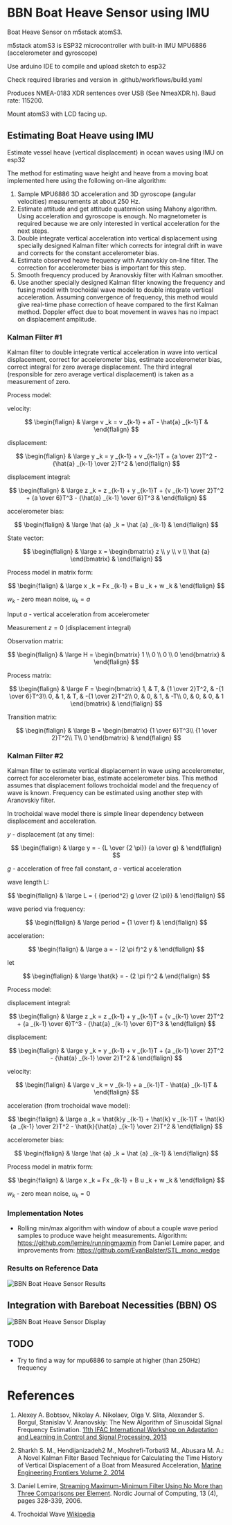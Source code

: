 # BBN Boat Heave Sensor using IMU

Boat Heave Sensor on m5stack atomS3.

m5stack atomS3 is ESP32 microcontroller with built-in IMU MPU6886 (accelerometer and gyroscope)

Use arduino IDE to compile and upload sketch to esp32

Check required libraries and version in .github/workflows/build.yaml

Produces NMEA-0183 XDR sentences over USB (See NmeaXDR.h). Baud rate: 115200.

Mount atomS3 with LCD facing up.

## Estimating Boat Heave using IMU
Estimate vessel heave (vertical displacement) in ocean waves using IMU on esp32

The method for estimating wave height and heave from a moving boat implemented here using the following on-line algorithm:

1. Sample MPU6886 3D acceleration and 3D gyroscope (angular velocities) measurements at about 250 Hz.
2. Estimate attitude and get attitude quaternion using Mahony algorithm. Using acceleration and gyroscope is enough. No magnetometer is required because we are only interested in vertical acceleration for the next steps.
3. Double integrate vertical acceleration into vertical displacement using specially designed Kalman filter which corrects for integral drift in wave and corrects for the constant accelerometer bias.
4. Estimate observed heave frequency with Aranovskiy on-line filter. The correction for accelerometer bias is important for this step.
5. Smooth frequency produced by Aranovskiy filter with Kalman smoother.
6. Use another specially designed Kalman filter knowing the frequency and fusing model with trochoidal wave model to double integrate vertical acceleration. Assuming convergence of frequency, this method would give real-time phase correction of heave compared to the first Kalman method. Doppler effect due to boat movement in waves has no impact on displacement amplitude.

### Kalman Filter #1

Kalman filter to double integrate vertical acceleration in wave
into vertical displacement, correct for accelerometer bias,
estimate accelerometer bias, correct integral for zero average displacement.
The third integral (responsible for zero average vertical displacement)
is taken as a measurement of zero.

Process model:

velocity:

$$
\begin{flalign}
& \large v _k = v _{k-1} + aT - \hat{a} _{k-1}T &
\end{flalign}
$$

displacement:

$$
\begin{flalign}
& \large y _k = y _{k-1} + v _{k-1}T + {a \over 2}T^2 - {\hat{a} _{k-1} \over 2}T^2 &
\end{flalign}
$$

displacement integral:

$$
\begin{flalign}
& \large z _k = z _{k-1} + y _{k-1}T + {v _{k-1} \over 2}T^2 + {a \over 6}T^3 - {\hat{a} _{k-1} \over 6}T^3 &
\end{flalign}
$$

accelerometer bias:

$$
\begin{flalign}
& \large \hat {a} _k = \hat {a} _{k-1} &
\end{flalign}
$$

State vector:

$$
\begin{flalign}
&
\large
x = 
\begin{bmatrix}
z \\
y \\
v \\
\hat {a}
\end{bmatrix}
&
\end{flalign}
$$


Process model in matrix form:

$$
\begin{flalign}
& 
\large 
x _k = Fx _{k-1} + B u _k + w _k
&
\end{flalign}
$$

$w _k$ - zero mean noise,
$u _k = a$


Input $a$ - vertical acceleration from accelerometer

Measurement $z = 0$ (displacement integral)

Observation matrix:

$$
\begin{flalign}
&
\large
H = 
\begin{bmatrix}
1 \\
0 \\
0 \\
0
\end{bmatrix}
&
\end{flalign}
$$

Process matrix:

$$
\begin{flalign}
& \large
F = 
\begin{bmatrix}
1, & T, & {1 \over 2}T^2, & -{1 \over 6}T^3\\
0, & 1, & T, &       -{1 \over 2}T^2\\
0, & 0, & 1, &       -T\\
0, & 0, & 0, &       1
\end{bmatrix}
&
\end{flalign}
$$

Transition matrix:

$$
\begin{flalign}
& \large
B = 
\begin{bmatrix}
{1 \over 6}T^3\\
{1 \over 2}T^2\\
T\\
0
\end{bmatrix}
&
\end{flalign}
$$

### Kalman Filter #2

Kalman filter to estimate vertical displacement in wave using accelerometer, 
correct for accelerometer bias, estimate accelerometer bias. This method
assumes that displacement follows trochoidal model and the frequency of
wave is known. Frequency can be estimated using another step with Aranovskiy filter.

In trochoidal wave model there is simple linear dependency between displacement and 
acceleration.

$y$ - displacement (at any time):

$$
\begin{flalign}
& \large
y = - {L \over {2 \pi}}  {a \over g}
&
\end{flalign}
$$

$g$ - acceleration of free fall constant, 
$a$ - vertical acceleration

wave length L: 

$$
\begin{flalign}
& \large
L = { {period^2} g \over {2 \pi}}
&
\end{flalign}
$$


wave period via frequency:

$$
\begin{flalign}
& \large
period = {1 \over f}
&
\end{flalign}
$$

acceleration:

$$
\begin{flalign}
& \large
a = - (2  \pi  f)^2  y
&
\end{flalign}
$$

let

$$
\begin{flalign}
& \large
\hat{k} = - (2 \pi f)^2
&
\end{flalign}
$$

Process model:

displacement integral:

$$
\begin{flalign}
& \large z _k = z _{k-1} + y _{k-1}T + {v _{k-1} \over 2}T^2 + {a _{k-1} \over 6}T^3 - {\hat{a} _{k-1} \over 6}T^3 &
\end{flalign}
$$

displacement:

$$
\begin{flalign}
& \large y _k = y _{k-1} + v _{k-1}T + {a _{k-1} \over 2}T^2 - {\hat{a} _{k-1} \over 2}T^2 &
\end{flalign}
$$

velocity:

$$
\begin{flalign}
& \large v _k = v _{k-1} + a _{k-1}T - \hat{a} _{k-1}T &
\end{flalign}
$$


acceleration (from trochoidal wave model):

$$
\begin{flalign}
& \large  a _k = \hat{k}y _{k-1} + \hat{k} v _{k-1}T + \hat{k}{a _{k-1} \over 2}T^2 - \hat{k}{\hat{a} _{k-1} \over 2}T^2  &
\end{flalign}
$$


accelerometer bias:

$$
\begin{flalign}
& \large \hat {a} _k = \hat {a} _{k-1} &
\end{flalign}
$$


Process model in matrix form:

$$
\begin{flalign}
& 
\large 
x _k = Fx _{k-1} + B u _k + w _k
&
\end{flalign}
$$

$w _k$ - zero mean noise,
$u _k = 0$



### Implementation Notes

* Rolling min/max algorithm with window of about a couple wave period samples to produce wave height measurements.
Algorithm:
https://github.com/lemire/runningmaxmin from Daniel Lemire paper, and improvements from: https://github.com/EvanBalster/STL_mono_wedge

### Results on Reference Data

![BBN Boat Heave Sensor Results](bbn_wave_freq_m5atomS3/tests/wave_results.png?raw=true "BBN Boat Heave Sensor Results")

## Integration with Bareboat Necessities (BBN) OS

![BBN Boat Heave Sensor Display](bbn_wave_freq_m5atomS3/tests/bbn_heave.png?raw=true "BBN Boat Heave Sensor Display")

## TODO

* Try to find a way for mpu6886 to sample at higher (than 250Hz) frequency

# References

1. Alexey A. Bobtsov, Nikolay A. Nikolaev, Olga V. Slita, Alexander S. Borgul, Stanislav V. Aranovskiy: The New Algorithm of Sinusoidal Signal Frequency Estimation. [11th IFAC International Workshop on
Adaptation and Learning in Control and Signal Processing, 2013](https://www.sciencedirect.com/science/article/pii/S1474667016329421)

2. Sharkh S. M., Hendijanizadeh2 M., Moshrefi-Torbati3 M., Abusara M. A.: A Novel Kalman Filter Based Technique for Calculating the Time History of Vertical Displacement of a Boat from Measured Acceleration, [Marine Engineering Frontiers Volume 2, 2014](https://www.researchgate.net/profile/Mehdi-Hendijanizadeh/publication/264713649_A_Novel_Kalman_Filter_Based_Technique_for_Calculating_the_Time_History_of_Vertical_Displacement_of_a_Boat_from_Measured_Acceleration/links/53ec88db0cf24f241f1584c5/A-Novel-Kalman-Filter-Based-Technique-for-Calculating-the-Time-History-of-Vertical-Displacement-of-a-Boat-from-Measured-Acceleration.pdf "Marine Engineering Frontiers Volume 2, 2014")

3. Daniel Lemire, [Streaming Maximum-Minimum Filter Using No More than 
Three Comparisons per Element](http://arxiv.org/abs/cs.DS/0610046). Nordic Journal of Computing, 13 (4), pages 328-339, 2006.

4. Trochoidal Wave [Wikipedia](https://en.wikipedia.org/wiki/Trochoidal_wave)

